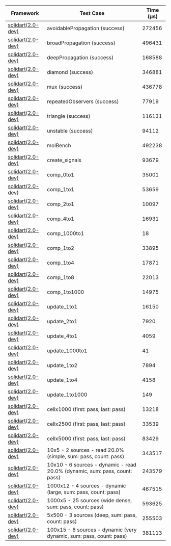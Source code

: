 | Framework | Test Case | Time (μs) |
| --- | --- | --- |
| [solidart(2.0-dev)](https://github.com/nank1ro/solidart/tree/dev) | avoidablePropagation (success) | 272456 |
| [solidart(2.0-dev)](https://github.com/nank1ro/solidart/tree/dev) | broadPropagation (success) | 496431 |
| [solidart(2.0-dev)](https://github.com/nank1ro/solidart/tree/dev) | deepPropagation (success) | 168588 |
| [solidart(2.0-dev)](https://github.com/nank1ro/solidart/tree/dev) | diamond (success) | 346881 |
| [solidart(2.0-dev)](https://github.com/nank1ro/solidart/tree/dev) | mux (success) | 436778 |
| [solidart(2.0-dev)](https://github.com/nank1ro/solidart/tree/dev) | repeatedObservers (success) | 77919 |
| [solidart(2.0-dev)](https://github.com/nank1ro/solidart/tree/dev) | triangle (success) | 116131 |
| [solidart(2.0-dev)](https://github.com/nank1ro/solidart/tree/dev) | unstable (success) | 94112 |
| [solidart(2.0-dev)](https://github.com/nank1ro/solidart/tree/dev) | molBench | 492238 |
| [solidart(2.0-dev)](https://github.com/nank1ro/solidart/tree/dev) | create_signals | 93679 |
| [solidart(2.0-dev)](https://github.com/nank1ro/solidart/tree/dev) | comp_0to1 | 35001 |
| [solidart(2.0-dev)](https://github.com/nank1ro/solidart/tree/dev) | comp_1to1 | 53659 |
| [solidart(2.0-dev)](https://github.com/nank1ro/solidart/tree/dev) | comp_2to1 | 10097 |
| [solidart(2.0-dev)](https://github.com/nank1ro/solidart/tree/dev) | comp_4to1 | 16931 |
| [solidart(2.0-dev)](https://github.com/nank1ro/solidart/tree/dev) | comp_1000to1 | 18 |
| [solidart(2.0-dev)](https://github.com/nank1ro/solidart/tree/dev) | comp_1to2 | 33895 |
| [solidart(2.0-dev)](https://github.com/nank1ro/solidart/tree/dev) | comp_1to4 | 17871 |
| [solidart(2.0-dev)](https://github.com/nank1ro/solidart/tree/dev) | comp_1to8 | 22013 |
| [solidart(2.0-dev)](https://github.com/nank1ro/solidart/tree/dev) | comp_1to1000 | 14975 |
| [solidart(2.0-dev)](https://github.com/nank1ro/solidart/tree/dev) | update_1to1 | 16150 |
| [solidart(2.0-dev)](https://github.com/nank1ro/solidart/tree/dev) | update_2to1 | 7920 |
| [solidart(2.0-dev)](https://github.com/nank1ro/solidart/tree/dev) | update_4to1 | 4059 |
| [solidart(2.0-dev)](https://github.com/nank1ro/solidart/tree/dev) | update_1000to1 | 41 |
| [solidart(2.0-dev)](https://github.com/nank1ro/solidart/tree/dev) | update_1to2 | 7894 |
| [solidart(2.0-dev)](https://github.com/nank1ro/solidart/tree/dev) | update_1to4 | 4158 |
| [solidart(2.0-dev)](https://github.com/nank1ro/solidart/tree/dev) | update_1to1000 | 149 |
| [solidart(2.0-dev)](https://github.com/nank1ro/solidart/tree/dev) | cellx1000 (first: pass, last: pass) | 13218 |
| [solidart(2.0-dev)](https://github.com/nank1ro/solidart/tree/dev) | cellx2500 (first: pass, last: pass) | 33539 |
| [solidart(2.0-dev)](https://github.com/nank1ro/solidart/tree/dev) | cellx5000 (first: pass, last: pass) | 83429 |
| [solidart(2.0-dev)](https://github.com/nank1ro/solidart/tree/dev) | 10x5 - 2 sources - read 20.0% (simple, sum: pass, count: pass) | 343517 |
| [solidart(2.0-dev)](https://github.com/nank1ro/solidart/tree/dev) | 10x10 - 6 sources - dynamic - read 20.0% (dynamic, sum: pass, count: pass) | 243579 |
| [solidart(2.0-dev)](https://github.com/nank1ro/solidart/tree/dev) | 1000x12 - 4 sources - dynamic (large, sum: pass, count: pass) | 467515 |
| [solidart(2.0-dev)](https://github.com/nank1ro/solidart/tree/dev) | 1000x5 - 25 sources (wide dense, sum: pass, count: pass) | 593625 |
| [solidart(2.0-dev)](https://github.com/nank1ro/solidart/tree/dev) | 5x500 - 3 sources (deep, sum: pass, count: pass) | 255503 |
| [solidart(2.0-dev)](https://github.com/nank1ro/solidart/tree/dev) | 100x15 - 6 sources - dynamic (very dynamic, sum: pass, count: pass) | 381113 |
